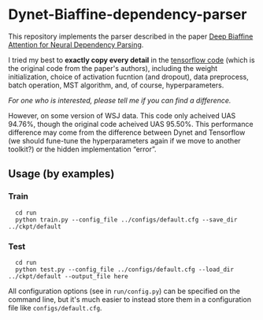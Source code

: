 # Dynet-Biaffine-dependency-parser
This repository implements the parser described in the paper [Deep Biaffine Attention for Neural Dependency Parsing](https://arxiv.org/abs/1611.01734).

I tried my best to **exactly copy every detail** in the [tensorflow code](https://github.com/tdozat/Parser) (which is the original code from the paper's authors), including the weight initialization, choice of activation fucntion (and dropout), data preprocess, batch operation, MST algorithm, and, of course, hyperparameters.

*For one who is interested, please tell me if you can find a difference.*

However, on some version of WSJ data. This code only acheived UAS 94.76%, though the original code acheived UAS 95.50%. This performance difference may come from the difference between Dynet and Tensorflow (we should fune-tune the hyperparameters again if we move to another toolkit?) or the hidden implementation “error”.

## Usage (by examples)

### Train
```
  cd run
  python train.py --config_file ../configs/default.cfg --save_dir ../ckpt/default
```

### Test
```
  cd run
  python test.py --config_file ../configs/default.cfg --load_dir ../ckpt/default --output_file here
```

All configuration options (see in `run/config.py`) can be specified on the command line, but it's much easier to instead store them in a configuration file like `configs/default.cfg`.
